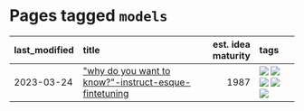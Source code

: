 # Pages tagged `models`

|last_modified|title|est. idea maturity|tags
|:---|:---|---:|:---|
|2023-03-24|["why do you want to know?"-instruct-esque-fintetuning](../whydoyouwantoknow.md)|1987|[![](https://img.shields.io/badge/tag-aiethics-e33481)](../tags/aiethics.md) [![](https://img.shields.io/badge/tag-alignment-da6994)](../tags/alignment.md) [![](https://img.shields.io/badge/tag-dialogue-b59164)](../tags/dialogue.md) [![](https://img.shields.io/badge/tag-models-2b1224)](../tags/models.md) [![](https://img.shields.io/badge/tag-wip-eac1b9)](../tags/wip.md)|